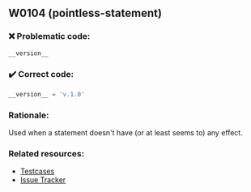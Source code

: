 ## W0104 (pointless-statement)

### :x: Problematic code:

```python
__version__
```

### :heavy_check_mark: Correct code:

```python
__version__ = 'v.1.0'
```

### Rationale:

Used when a statement doesn't have (or at least seems to) any effect.

### Related resources:

- [Testcases](https://github.com/PyCQA/pylint/blob/master/tests/functional/s/statement_without_effect.py)
- [Issue Tracker](https://github.com/PyCQA/pylint/issues?q=is%3Aissue+%22pointless-statement%22+OR+%22W0104%22)
